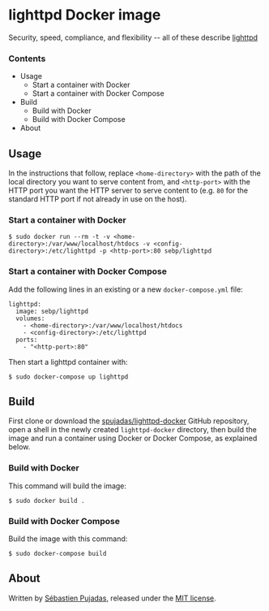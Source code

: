 # lighttpd Docker image

Security, speed, compliance, and flexibility -- all of these describe [lighttpd](http://www.lighttpd.net/)

### Contents

 - Usage
	 - Start a container with Docker
	 - Start a container with Docker Compose
 - Build
	 - Build with Docker
	 - Build with Docker Compose
 - About

## Usage

In the instructions that follow, replace `<home-directory>` with the path of the local directory you want to serve content from, and `<http-port>` with the HTTP port you want the HTTP server to serve content to (e.g. `80` for the standard HTTP port if not already in use on the host).

### Start a container with Docker

	$ sudo docker run --rm -t -v <home-directory>:/var/www/localhost/htdocs -v <config-directory>:/etc/lighttpd -p <http-port>:80 sebp/lighttpd

### Start a container with Docker Compose

Add the following lines in an existing or a new `docker-compose.yml` file:

	lighttpd:
	  image: sebp/lighttpd
	  volumes:
	    - <home-directory>:/var/www/localhost/htdocs
	    - <config-directory>:/etc/lighttpd
	  ports:
	    - "<http-port>:80"

Then start a lighttpd container with:

	$ sudo docker-compose up lighttpd


## Build

First clone or download the [spujadas/lighttpd-docker](https://github.com/spujadas/lighttpd-docker) GitHub repository, open a shell in the newly created `lighttpd-docker` directory, then build the image and run a container using Docker or Docker Compose, as explained below.

### Build with Docker

This command will build the image:

	$ sudo docker build .

### Build with Docker Compose

Build the image with this command:

	$ sudo docker-compose build

## About

Written by [Sébastien Pujadas](http://pujadas.net), released under the [MIT license](http://opensource.org/licenses/MIT).
